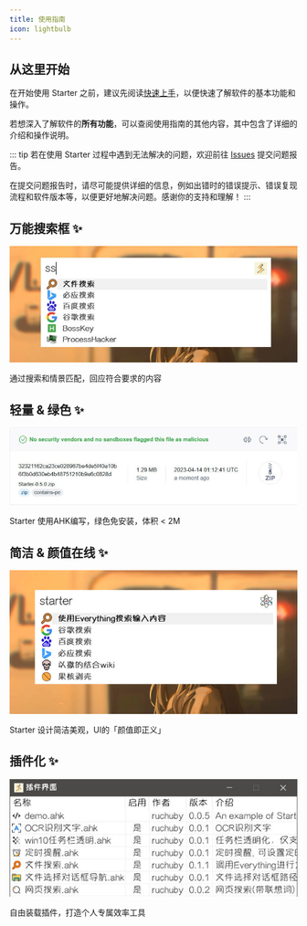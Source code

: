 ```yaml
---
title: 使用指南
icon: lightbulb
---
```


## 从这里开始

在开始使用 Starter 之前，建议先阅读[快速上手](./get-started/intro)，以便快速了解软件的基本功能和操作。

若想深入了解软件的**所有功能**，可以查阅使用指南的其他内容，其中包含了详细的介绍和操作说明。

::: tip
若在使用 Starter 过程中遇到无法解决的问题，欢迎前往 [Issues](https://github.com/AkiChase/Starter/issues) 提交问题报告。

在提交问题报告时，请尽可能提供详细的信息，例如出错时的错误提示、错误复现流程和软件版本等，以便更好地解决问题。感谢你的支持和理解！
:::

## 万能搜索框 ✨

![万能搜索框](../images/search-box.jpg)

通过搜索和情景匹配，回应符合要求的内容
## 轻量 & 绿色 ✨

![软件体积](../images/virustotal.jpg)

Starter 使用AHK编写，绿色免安装，体积 < 2M
## 简洁 & 颜值在线 ✨

![智能模式](../images/intelligent-mode.jpg)

Starter 设计简洁美观，UI的「颜值即正义」
## 插件化 ✨

![插件化](../images/plugin.jpg)

自由装载插件，打造个人专属效率工具
